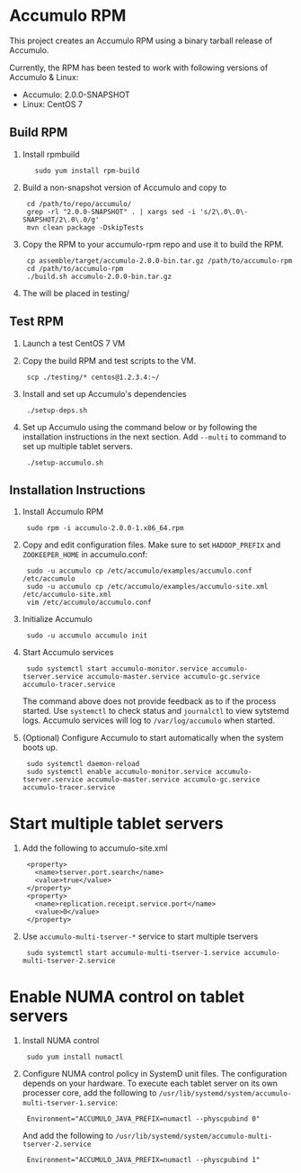 # Accumulo RPM

This project creates an Accumulo RPM using a binary tarball release of Accumulo.

Currently, the RPM has been tested to work with following versions of Accumulo & Linux:

* Accumulo: 2.0.0-SNAPSHOT
* Linux: CentOS 7

## Build RPM

1. Install rpmbuild

	      sudo yum install rpm-build

2. Build a non-snapshot version of Accumulo and copy to 

        cd /path/to/repo/accumulo/
        grep -rl "2.0.0-SNAPSHOT" . | xargs sed -i 's/2\.0\.0\-SNAPSHOT/2\.0\.0/g'
        mvn clean package -DskipTests

3. Copy the RPM to your accumulo-rpm repo and use it to build the RPM.
	
        cp assemble/target/accumulo-2.0.0-bin.tar.gz /path/to/accumulo-rpm
        cd /path/to/accumulo-rpm
        ./build.sh accumulo-2.0.0-bin.tar.gz

4. The will be placed in testing/

## Test RPM

1. Launch a test CentOS 7 VM

2. Copy the build RPM and test scripts to the VM.

        scp ./testing/* centos@1.2.3.4:~/

3. Install and set up Accumulo's dependencies

        ./setup-deps.sh

4. Set up Accumulo using the command below or by following the installation instructions
   in the next section. Add `--multi` to command to set up multiple tablet servers.

        ./setup-accumulo.sh

## Installation Instructions 

1. Install Accumulo RPM

        sudo rpm -i accumulo-2.0.0-1.x86_64.rpm

2. Copy and edit configuration files. Make sure to set `HADOOP_PREFIX` and `ZOOKEEPER_HOME`
   in accumulo.conf:

        sudo -u accumulo cp /etc/accumulo/examples/accumulo.conf /etc/accumulo
        sudo -u accumulo cp /etc/accumulo/examples/accumulo-site.xml /etc/accumulo-site.xml
        vim /etc/accumulo/accumulo.conf

3. Initialize Accumulo

        sudo -u accumulo accumulo init

4. Start Accumulo services

        sudo systemctl start accumulo-monitor.service accumulo-tserver.service accumulo-master.service accumulo-gc.service accumulo-tracer.service

   The command above does not provide feedback as to if the process started. Use `systemctl`
   to check status and `journalctl` to view sytstemd logs. Accumulo services will log to
   `/var/log/accumulo` when started.

5. (Optional) Configure Accumulo to start automatically when the system boots up.

        sudo systemctl daemon-reload
        sudo systemctl enable accumulo-monitor.service accumulo-tserver.service accumulo-master.service accumulo-gc.service accumulo-tracer.service

# Start multiple tablet servers

1. Add the following to accumulo-site.xml

        <property>
          <name>tserver.port.search</name>
          <value>true</value>
        </property>
        <property>
          <name>replication.receipt.service.port</name>
          <value>0</value>
        </property>

2. Use `accumulo-multi-tserver-*` service to start multiple tservers

        sudo systemctl start accumulo-multi-tserver-1.service accumulo-multi-tserver-2.service

# Enable NUMA control on tablet servers

1. Install NUMA control

        sudo yum install numactl

2. Configure NUMA control policy in SystemD unit files. The configuration depends on your
   hardware. To execute each tablet server on its own processer core, add the following to 
   `/usr/lib/systemd/system/accumulo-multi-tserver-1.service`:

        Environment="ACCUMULO_JAVA_PREFIX=numactl --physcpubind 0"

   And add the following to `/usr/lib/systemd/system/accumulo-multi-tserver-2.service`

        Environment="ACCUMULO_JAVA_PREFIX=numactl --physcpubind 1"
